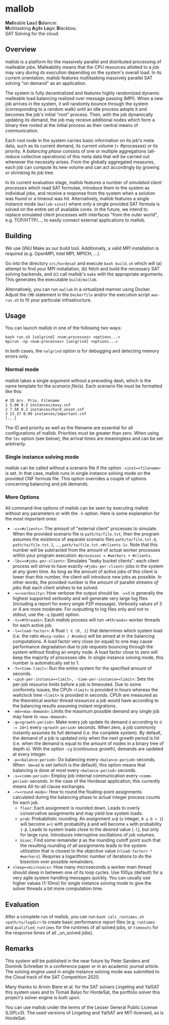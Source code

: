 
# mallob 

**Mal**leable **Lo**ad **B**alancer.  
**M**ultitasking **A**gi**l**e **Lo**gic **B**lackbox.  
SAT Solving for the cloud.

## Overview

mallob is a platform for the massively parallel and distributed processing of malleable jobs. 
Malleability means that the CPU resources allotted to a job may vary _during its execution_ depending on the system's overall load.
In its current orientation, mallob features multitasking massively parallel SAT solving "on demand" as an application.

The system is fully decentralized and features highly randomized dynamic malleable load balancing realized over message passing (MPI). 
When a new job arrives in the system, it will randomly bounce through the system (corresponding to a random walk) until an idle process adopts it and becomes the job's initial "root" process. 
Then, with the job dynamically updating its demand, the job may receive additional nodes which form a binary tree rooted at the initial process as their central means of communication.

Each root node in the system carries basic information on its job's meta data, such as its current demand, its current volume (= #processes) or its priority. 
A _balancing phase_ consists of one or multiple aggregations (all-reduce collective operations) of this meta data that will be carried out whenever the necessity arises.
From the globally aggregated measures, each job can compute its new volume and can act accordingly by growing or shrinking its job tree.

In its current evaluation stage, mallob features a number of _simulated client processes_ which read SAT formulae, introduce them to the system as individual jobs, and receive a response from the system when a solution was found or a timeout was hit.
Alternatively, mallob features a single instance mode (`mallob-sinst`) where only a single provided SAT formula is solved on the entire set of available cores.
In the future, we intend to replace simulated client processes with interfaces "from the outer world", e.g. TCP/HTTP/..., to easily connect external applications to mallob.

## Building

We use GNU Make as our build tool. Additionally, a valid MPI installation is required (e.g. OpenMPI, Intel MPI, MPICH, ...).

Go into the directory `src/hordesat` and execute `bash build.sh` which will (a) attempt to find your MPI installation, (b) fetch and build the necessary SAT solving backends, and (c) call mallob's `make` with the appropriate arguments.
This generates the executable `build/mallob`.

Alternatively, you can run `mallob` in a virtualized manner using Docker.
Adjust the `CMD` statement in the `Dockerfile` and/or the execution script `aws-run.sh` to fit your particular infrastructure. 

## Usage

You can launch mallob in one of the following two ways:

```
bash run.sh [valgrind] <num-processes> <options...>
mpirun -np <num-processes> [valgrind] <options...>
```

In both cases, the `valgrind` option is for debugging and detecting memory errors only.

### Normal mode

mallob takes a single argument without a preceding dash, which is the name template for the _scenario file_(s). 
Each scenario file must be formatted like this:  
```
# ID Arv. Prio. Filename
1 5.00 0.3 instances/easy.cnf
2 7.58 0.2 instances/hard_unsat.cnf
3 13.37 0.99 instances/important.cnf
[...]
```
The ID and priority as well as the filename are essential for all configurations of mallob. 
Priorities must be greater than zero. 
When using the `lbc` option (see below), the arrival times are meaningless and can be set arbitrarily.

### Single instance solving mode

mallob can be called without a scenario file if the option `-sinst=<filename>` is set.
In that case, mallob runs in single instance solving mode on the provided CNF formula file.
This option overrides a couple of options concerning balancing and job demands.

### More Options

All command-line options of mallob can be seen by executing mallob without any parameters or with the `-h` option. Here is some explanation for the most important ones:

* `-c=<#clients>`: The amount of "external client" processes to simulate. When the provided scenario file is `path/to/file.txt`, then the program assumes the existence of separate scenario files `path/to/file.txt.0`, `path/to/file.txt.1`, ..., `path/to/file.txt.<#clients-1>`. Note that this number will be subtracted from the amount of actual worker processes within your program execution: `#processes = #workers + #clients`. 
* `-lbc=<#jobs-per-client>`: Simulates "leaky bucket clients": each client process will strive to have exactly `<#jobs-per-client>` jobs in the system at any given time. As long as the amount of active jobs of this client is lower than this number, the client will introduce new jobs as possible. In other words, the provided number is the amount of parallel _streams of jobs_ that each client wishes to be solved.
* `-v=<verbosity>`: How verbose the output should be. `-v=5` is generally the highest supported verbosity and will generate very large log files (including a report for every single P2P message). Verbosity values of 3 or 4 are more moderate. For outputting to log files only and not to stdout, use the `-q` (quiet) option.
* `-t=<#threads>`: Each mallob process will run `<#threads>` worker threads for each active job.
* `-l=<load-factor>`: A float `l ∈ (0, 1]` that determines which system load (i.e. the ratio `#busy-nodes / #nodes`) will be aimed at in the balancing computations. A load factor very close (or equal) to one may cause performance degradation due to job requests bouncing through the system without finding an empty node. A load factor close to zero will keep the majority of processes idle. In single instance solving mode, this number is automatically set to 1.
* `-T=<time-limit>`: Run the entire system for the specified amount of seconds.
* `-cpuh-per-instance=<limit>, -time-per-instance=<limit>`: Sets the per-job resource limits before a job is timeouted. Due to some conformity issues, the CPUh `<limit>` is provided in hours whereas the wallclock time `<limit>` is provided in seconds. CPUh are measured as the theoretical _worker thread resources_ a job would have according to the balancing results assuming instant migrations.
* `-md=<max-demand>`: Limits the maximum possible demand any single job may have to `<max-demand>`.
* `-g=<growth-period>`: Make every job update its demand `d` according to `d := 2d+1` every `<growth-period>` seconds. When zero, a job commonly instantly assumes its full demand (i.e. the complete system). By default, the demand of a job is updated only when the next growth period is hit (i.e. when the demand is equal to the amount of nodes in a binary tree of depth `k`). With the option `-cg` (continuous growth), demands are updated at every integer.
* `-p=<balance-period>`: Do balancing every `<balance-period>` seconds. When `-bm=ed` is set (which is the default), this option means that balancing is done _at most_ every `<balance-period>` seconds.
* `-s=<comm-period>`: Employ job-internal communication every `<comm-period>` seconds. In the case of the Hordesat application, this currently means All-to-all clause exchanges.
* `-r=<round-mode>`: How to round the floating-point assignments calculated during the balancing phase to actual integer process counts for each job.
    * `floor`: Each assignment is rounded down. Leads to overly conservative assignments and may yield low system loads.
    * `prob`: Probabilistic rounding: An assignment `a+β` (`a` integer, `0 ≤ b < 1`) will become `a+1` with probability `β` and will become `a` with probability `1-β`. Leads to system loads close to the desired value (`-l`), but only for large runs. Introduces interruptive oscillations of job volumes.
    * `bisec`: Find some remainder `β` as the rounding cutoff point such that the resulting rounding of all assignments leads to the system utilization that is closest to the objective value (`<load-factor> * #workers`). Requires a logarithmic number of iterations to do the bisection over possible remainders.
* `sleep=<microsecs>`: How many microseconds a worker main thread should sleep in between one of its loop cycles. Use 100µs (default) for a very agile system handling messages quickly. You can usually use higher values (1-10ms) for single instance solving mode to give the solver threads a bit more computation time.

## Evaluation

After a complete run of mallob, you can run `bash calc_runtimes.sh <path/to/logdir>` to create basic performance report files (e.g. `runtimes` and `qualified_runtimes` for the runtimes of all solved jobs, or `timeouts` for the response times of all _un_solved jobs).

## Remarks

This system will be published in the near future by Peter Sanders and Dominik Schreiber in a conference paper or in an academic journal article.
The solving engine used in single instance solving mode was submitted to the Cloud track of the SAT Competition 2020.

Many thanks to Armin Biere et al. for the SAT solvers Lingeling and YalSAT this system uses and to Tomáš Balyo for HordeSat, the portfolio solver this project's solver engine is built upon.

You can use mallob under the terms of the Lesser General Public License (LGPLv3). The used versions of Lingeling and YalSAT are MIT-licensed, as is HordeSat.

